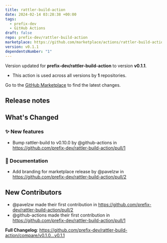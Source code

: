 ```yaml
---
title: rattler-build-action
date: 2024-02-14 03:28:38 +00:00
tags:
  - prefix-dev
  - GitHub Actions
draft: false
repo: prefix-dev/rattler-build-action
marketplace: https://github.com/marketplace/actions/rattler-build-action
version: v0.1.1
dependentsNumber: "1"
---
```



Version updated for **prefix-dev/rattler-build-action** to version **v0.1.1**.
- This action is used across all versions by **1** repositories.

Go to the [GitHub Marketplace](https://github.com/marketplace/actions/rattler-build-action) to find the latest changes.

## Release notes

<!-- Release notes generated using configuration in .github/release.yml at main -->

## What's Changed
### ✨ New features
* Bump rattler-build to v0.10.0 by @github-actions in https://github.com/prefix-dev/rattler-build-action/pull/1
### 📝 Documentation
* Add branding for marketplace release by @pavelzw in https://github.com/prefix-dev/rattler-build-action/pull/2

## New Contributors
* @pavelzw made their first contribution in https://github.com/prefix-dev/rattler-build-action/pull/2
* @github-actions made their first contribution in https://github.com/prefix-dev/rattler-build-action/pull/1

**Full Changelog**: https://github.com/prefix-dev/rattler-build-action/compare/v0.1.0...v0.1.1
